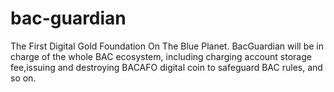 # bac-guardian
The First Digital Gold Foundation On The Blue Planet. BacGuardian will be in charge of the whole BAC ecosystem, including charging account storage fee,issuing and destroying BACAFO digital coin to safeguard BAC rules, and so on.
